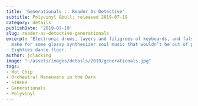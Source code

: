 ```yaml
---
title: 'Generationals :: Reader As Detective'
subtitle: Polyvinyl &bull; released 2019-07-19
category: details
publishDate: '2019-07-19'
slug: reader-as-detective-generationals
excerpt: 'Electronic drums, layers and filigrees of keyboards, and falsetto choruses
  make for some glossy synthesizer soul music that wouldn’t be out of place on a late
  Eighties dance floor. '
author: jclacking
image: "~/assets/images/details/2019/generationals.jpg"
tags:
- Hot Chip
- Orchestral Maneuvers in the Dark
- STRFKR
- Generationals
- Polyvinyl
---
```



